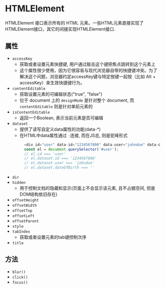 
# HTMLElement 

HTMLElement 接口表示所有的 HTML 元素。一些HTML元素直接实现了HTMLElement接口，其它的间接实现HTMLElement接口.

## 属性

+ `accessKey`
  + 获取或者设置元素快捷键, 用户通过敲击这个键把焦点跳转到这个元素上
  + 这个属性很少使用，因为它很容易与现代浏览器自带的快捷键冲突。为了解决这个问题，浏览器约定accessKey键与特定按键一起按（比如 Alt + accessKey）来生效快捷键行为。
+ `contentEditable`
  + 获取设置元素的可编辑状态("true", "false")
  + 位于 document 上的 `designMode` 是针对整个 document, 而`contentEditable` 则是针对单前元素的
+ `isContentEditable`
  + 返回一个Boolean, 表示当前元素是否可编辑
+ `dataset`
  + 提供了读写自定义data属性的功能(data-*)
  + 在HTML中data属性通过 `-`连接, 而在JS总, 则是驼峰形式
    ```js
      <div id="user" data-id="1234567890" data-user="johndoe" data-date-of-birth>John Doe</div>
      const el = document.querySelector('#user');
      // el.id === 'user'
      // el.dataset.id === '1234567890'
      // el.dataset.user === 'johndoe'
      // el.dataset.dateOfBirth === ''
    ```
+ `dir`
+ `hidden`
  + 用于控制文档的隐藏和显示(页面上不会显示该元素, 且不占据空间, 但是DOM结构依旧存在)
+ `offsetHeight`
+ `offsetWidth`
+ `offsetTop`
+ `offsetLeft`
+ `offsetParent`
+ `style`
+ `tabIndex`
  + 获取或者设置元素的tab键控制次序
+ `title`
  
## 方法

+ `blur()`
+ `click()`
+ `focus()`

